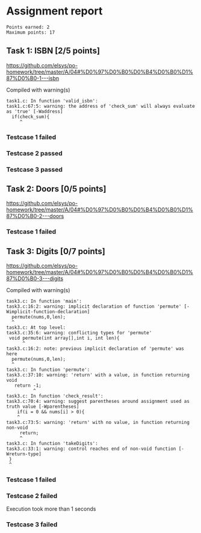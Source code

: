 # Assignment report
```
Points earned: 2
Maximum points: 17
```

## Task 1: ISBN [2/5 points]
https://github.com/elsys/po-homework/tree/master/A/04#%D0%97%D0%B0%D0%B4%D0%B0%D1%87%D0%B0-1---isbn

Compiled with warning(s)
```
task1.c: In function 'valid_isbn':
task1.c:67:5: warning: the address of 'check_sum' will always evaluate as 'true' [-Waddress]
  if(check_sum){
     ^

```
### Testcase 1 failed
### Testcase 2 passed
### Testcase 3 passed

## Task 2: Doors [0/5 points]
https://github.com/elsys/po-homework/tree/master/A/04#%D0%97%D0%B0%D0%B4%D0%B0%D1%87%D0%B0-2---doors

### Testcase 1 failed

## Task 3: Digits [0/7 points]
https://github.com/elsys/po-homework/tree/master/A/04#%D0%97%D0%B0%D0%B4%D0%B0%D1%87%D0%B0-3---digits

Compiled with warning(s)
```
task3.c: In function 'main':
task3.c:16:2: warning: implicit declaration of function 'permute' [-Wimplicit-function-declaration]
  permute(nums,0,len);
  ^
task3.c: At top level:
task3.c:35:6: warning: conflicting types for 'permute'
 void permute(int array[],int i, int len){
      ^
task3.c:16:2: note: previous implicit declaration of 'permute' was here
  permute(nums,0,len);
  ^
task3.c: In function 'permute':
task3.c:37:10: warning: 'return' with a value, in function returning void
   return -1;
          ^
task3.c: In function 'check_result':
task3.c:70:4: warning: suggest parentheses around assignment used as truth value [-Wparentheses]
    if(i = 0 && nums[i] > 0){
    ^
task3.c:73:5: warning: 'return' with no value, in function returning non-void
     return;
     ^
task3.c: In function 'takeDigits':
task3.c:33:1: warning: control reaches end of non-void function [-Wreturn-type]
 }
 ^

```
### Testcase 1 failed
### Testcase 2 failed
Execution took more than 1 seconds
### Testcase 3 failed
